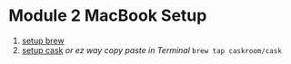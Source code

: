 # Module 2 MacBook Setup

1. [setup brew](https://coolestguidesontheplanet.com/installing-homebrew-on-os-x-el-capitan-10-11-package-manager-for-unix-apps/)
2. [setup cask](https://caskroom.github.io) _or ez way copy paste in Terminal_ `brew tap caskroom/cask`
